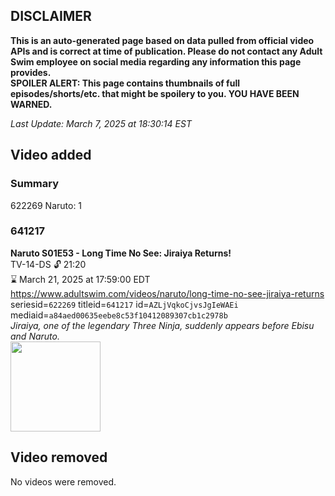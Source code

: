 ## DISCLAIMER
**This is an auto-generated page based on data pulled from official video APIs and is correct at time of publication. Please do not contact any Adult Swim employee on social media regarding any information this page provides.**  
**SPOILER ALERT: This page contains thumbnails of full episodes/shorts/etc. that might be spoilery to you. YOU HAVE BEEN WARNED.**  

_Last Update: March 7, 2025 at 18:30:14 EST_
## Video added
### Summary
622269 Naruto: 1  
### 641217
**Naruto S01E53 - Long Time No See: Jiraiya Returns!**  
TV-14-DS 🔓 21:20  
⌛ March 21, 2025 at 17:59:00 EDT  
https://www.adultswim.com/videos/naruto/long-time-no-see-jiraiya-returns  
seriesid=`622269` titleid=`641217` id=`AZLjVqkoCjvsJgIeWAEi` mediaid=`a84aed00635eebe8c53f10412089307cb1c2978b`  
_Jiraiya, one of the legendary Three Ninja, suddenly appears before Ebisu and Naruto._  
<a href="https://media.cdn.adultswim.com/uploads/20241108/thumbnails/2_241181726236-NarutoClassic-Ep053-1920x1080.jpg"><img src="https://media.cdn.adultswim.com/uploads/20241108/thumbnails/2_241181726236-NarutoClassic-Ep053-1920x1080.jpg" height="144px" /></a>
## Video removed
No videos were removed.  
